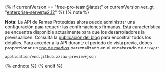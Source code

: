 {% if currentVersion == "free-pro-team@latest" or currentVersion ver_gt "enterprise-server@2.12" %}
{% note %}

**Nota:** La API de Ramas Protegidas ahora puede administrar una configuración para requerir las confirmaciones firmadas. Esta característica se encuentra disponible actualmente para que los desarrolladores la previsualicen. Consulta la [publicación del blog](https://developer.github.com/changes/2018-02-22-protected-branches-required-signatures) para encontrar todos los detalles. Para acceder a la API durante el periodo de vista previa, debes proporcionar un [tipo de medios](/v3/media) personalizado en el encabezado de `Accept`:

```
application/vnd.github.zzzax-preview+json
```

{% endnote %}
{% endif %}
